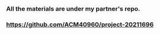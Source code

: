 ### All the materials are under my partner's repo.
### https://github.com/ACM40960/project-20211696

